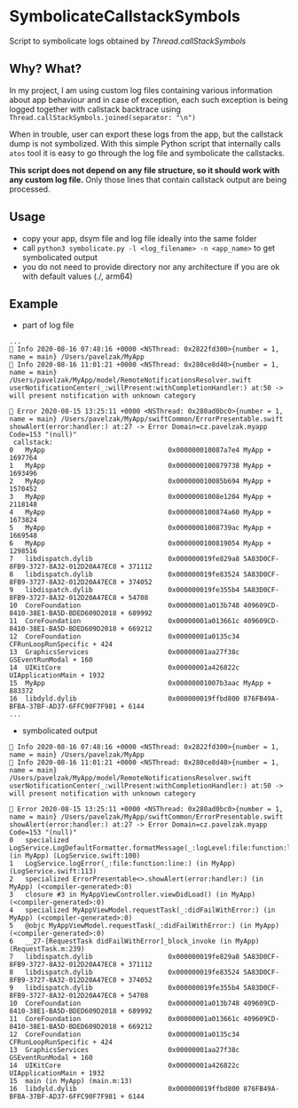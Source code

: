 # SymbolicateCallstackSymbols
Script to symbolicate logs obtained by *Thread.callStackSymbols*

## Why? What?
In my project, I am using custom log files containing various information about app behaviour and in case of exception, each such exception is being logged together with callstack backtrace using `Thread.callStackSymbols.joined(separator: "\n")`

When in trouble, user can export these logs from the app, but the callstack dump is not symbolized. With this simple Python script that internally calls `atos` tool it is easy to go through the log file and symbolicate the callstacks.

__This script does not depend on any file structure, so it should work with any custom log file.__ Only those lines that contain callstack output are being processed.

## Usage
* copy your app, dsym file and log file ideally into the same folder
* call `python3 symbolicate.py -l <log_filename> -n <app_name>` to get symbolicated output
* you do not need to provide directory nor any architecture if you are ok with default values (./, arm64)

## Example
* part of log file
```
... 
🔵 Info 2020-08-16 07:48:16 +0000 <NSThread: 0x2822fd300>{number = 1, name = main} /Users/pavelzak/MyApp
🔵 Info 2020-08-16 11:01:21 +0000 <NSThread: 0x280ce8d40>{number = 1, name = main} /Users/pavelzak/MyApp/model/RemoteNotificationsResolver.swift userNotificationCenter(_:willPresent:withCompletionHandler:) at:50 -> will present notification with unknown category

🔴 Error 2020-08-15 13:25:11 +0000 <NSThread: 0x280ad0bc0>{number = 1, name = main} /Users/pavelzak/MyApp/swiftCommon/ErrorPresentable.swift showAlert(error:handler:) at:27 -> Error Domain=cz.pavelzak.myapp Code=153 "(null)"
 callstack: 
0   MyApp                               0x000000010087a7e4 MyApp + 1697764
1   MyApp                               0x0000000100879738 MyApp + 1693496
2   MyApp                               0x000000010085b694 MyApp + 1570452
3   MyApp                               0x00000001008e1204 MyApp + 2118148
4   MyApp                               0x0000000100874a60 MyApp + 1673824
5   MyApp                               0x00000001008739ac MyApp + 1669548
6   MyApp                               0x0000000100819054 MyApp + 1298516
7   libdispatch.dylib                   0x000000019fe829a8 5A83D0CF-8FB9-3727-8A32-012D20A47EC8 + 371112
8   libdispatch.dylib                   0x000000019fe83524 5A83D0CF-8FB9-3727-8A32-012D20A47EC8 + 374052
9   libdispatch.dylib                   0x000000019fe355b4 5A83D0CF-8FB9-3727-8A32-012D20A47EC8 + 54708
10  CoreFoundation                      0x00000001a013b748 409609CD-8410-38E1-BA5D-BDED609D2018 + 689992
11  CoreFoundation                      0x00000001a013661c 409609CD-8410-38E1-BA5D-BDED609D2018 + 669212
12  CoreFoundation                      0x00000001a0135c34 CFRunLoopRunSpecific + 424
13  GraphicsServices                    0x00000001aa27f38c GSEventRunModal + 160
14  UIKitCore                           0x00000001a426822c UIApplicationMain + 1932
15  MyApp                               0x00000001007b3aac MyApp + 883372
16  libdyld.dylib                       0x000000019ffbd800 876FB49A-BFBA-37BF-AD37-6FFC90F7F981 + 6144
...
```

* symbolicated output
```
🔵 Info 2020-08-16 07:48:16 +0000 <NSThread: 0x2822fd300>{number = 1, name = main} /Users/pavelzak/MyApp
🔵 Info 2020-08-16 11:01:21 +0000 <NSThread: 0x280ce8d40>{number = 1, name = main} /Users/pavelzak/MyApp/model/RemoteNotificationsResolver.swift userNotificationCenter(_:willPresent:withCompletionHandler:) at:50 -> will present notification with unknown category

🔴 Error 2020-08-15 13:25:11 +0000 <NSThread: 0x280ad0bc0>{number = 1, name = main} /Users/pavelzak/MyApp/swiftCommon/ErrorPresentable.swift showAlert(error:handler:) at:27 -> Error Domain=cz.pavelzak.myapp Code=153 "(null)"
0   specialized LogService.LogDefaultFormatter.formatMessage(_:logLevel:file:function:line:) (in MyApp) (LogService.swift:100)
1   LogService.logError(_:file:function:line:) (in MyApp) (LogService.swift:113)
2   specialized ErrorPresentable<>.showAlert(error:handler:) (in MyApp) (<compiler-generated>:0)
3   closure #3 in MyAppViewController.viewDidLoad() (in MyApp) (<compiler-generated>:0)
4   specialized MyAppViewModel.requestTask(_:didFailWithError:) (in MyApp) (<compiler-generated>:0)
5   @objc MyAppViewModel.requestTask(_:didFailWithError:) (in MyApp) (<compiler-generated>:0)
6   __27-[RequestTask didFailWithError]_block_invoke (in MyApp) (RequestTask.m:239)
7   libdispatch.dylib                   0x000000019fe829a8 5A83D0CF-8FB9-3727-8A32-012D20A47EC8 + 371112
8   libdispatch.dylib                   0x000000019fe83524 5A83D0CF-8FB9-3727-8A32-012D20A47EC8 + 374052
9   libdispatch.dylib                   0x000000019fe355b4 5A83D0CF-8FB9-3727-8A32-012D20A47EC8 + 54708
10  CoreFoundation                      0x00000001a013b748 409609CD-8410-38E1-BA5D-BDED609D2018 + 689992
11  CoreFoundation                      0x00000001a013661c 409609CD-8410-38E1-BA5D-BDED609D2018 + 669212
12  CoreFoundation                      0x00000001a0135c34 CFRunLoopRunSpecific + 424
13  GraphicsServices                    0x00000001aa27f38c GSEventRunModal + 160
14  UIKitCore                           0x00000001a426822c UIApplicationMain + 1932
15  main (in MyApp) (main.m:13)
16  libdyld.dylib                       0x000000019ffbd800 876FB49A-BFBA-37BF-AD37-6FFC90F7F981 + 6144
```
